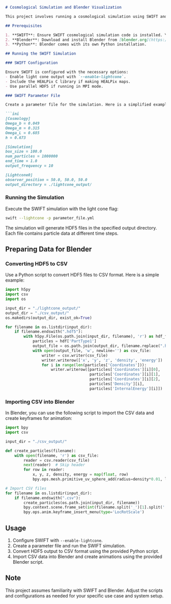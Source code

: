 ```markdown
# Cosmological Simulation and Blender Visualization

This project involves running a cosmological simulation using SWIFT and visualizing the output in Blender. The simulation data includes properties like position, density, energy, and expansion of particles over time.

## Prerequisites

1. **SWIFT**: Ensure SWIFT cosmological simulation code is installed. You can get it from the official [SWIFT GitHub repository](https://github.com/SWIFTSIM/swiftsim).
2. **Blender**: Download and install Blender from [blender.org](https://www.blender.org/download/).
3. **Python**: Blender comes with its own Python installation.

## Running the SWIFT Simulation

### SWIFT Configuration

Ensure SWIFT is configured with the necessary options:
- Enable light cone output with `--enable-lightcone`.
- Include the HEALPix C library if making HEALPix maps.
- Use parallel HDF5 if running in MPI mode.

### SWIFT Parameter File

Create a parameter file for the simulation. Here is a simplified example:

```ini
[Cosmology]
Omega_b = 0.049
Omega_m = 0.315
Omega_L = 0.685
h = 0.673

[Simulation]
box_size = 100.0
num_particles = 1000000
end_time = 1.0
output_frequency = 10

[Lightcone0]
observer_position = 50.0, 50.0, 50.0
output_directory = ./lightcone_output/
```

### Running the Simulation

Execute the SWIFT simulation with the light cone flag:

```sh
swift --lightcone -p parameter_file.yml
```

The simulation will generate HDF5 files in the specified output directory. Each file contains particle data at different time steps.

## Preparing Data for Blender

### Converting HDF5 to CSV

Use a Python script to convert HDF5 files to CSV format. Here is a simple example:

```python
import h5py
import csv
import os

input_dir = "./lightcone_output/"
output_dir = "./csv_output/"
os.makedirs(output_dir, exist_ok=True)

for filename in os.listdir(input_dir):
    if filename.endswith(".hdf5"):
        with h5py.File(os.path.join(input_dir, filename), 'r') as hdf_file:
            particles = hdf['PartType1']
            output_file = os.path.join(output_dir, filename.replace(".hdf5", ".csv"))
            with open(output_file, 'w', newline='') as csv_file:
                writer = csv.writer(csv_file)
                writer.writerow(['x', 'y', 'z', 'density', 'energy'])
                for i in range(len(particles['Coordinates'])):
                    writer.writerow([particles['Coordinates'][i][0],
                                     particles['Coordinates'][i][1],
                                     particles['Coordinates'][i][2],
                                     particles['Density'][i],
                                     particles['InternalEnergy'][i]])
```

### Importing CSV into Blender

In Blender, you can use the following script to import the CSV data and create keyframes for animation:

```python
import bpy
import csv

input_dir = "./csv_output/"

def create_particles(filename):
    with open(filename, 'r') as csv_file:
        reader = csv.reader(csv_file)
        next(reader)  # Skip header
        for row in reader:
            x, y, z, density, energy = map(float, row)
            bpy.ops.mesh.primitive_uv_sphere_add(radius=density*0.01, location=(x, y, z))

# Import CSV files
for filename in os.listdir(input_dir):
    if filename.endswith(".csv"):
        create_particles(os.path.join(input_dir, filename))
        bpy.context.scene.frame_set(int(filename.split('_')[1].split('.')[0]))
        bpy.ops.anim.keyframe_insert_menu(type='LocRotScale')
```

## Usage

1. Configure SWIFT with `--enable-lightcone`.
2. Create a parameter file and run the SWIFT simulation.
3. Convert HDF5 output to CSV format using the provided Python script.
4. Import CSV data into Blender and create animations using the provided Blender script.

## Note

This project assumes familiarity with SWIFT and Blender. Adjust the scripts and configurations as needed for your specific use case and system setup.
```
